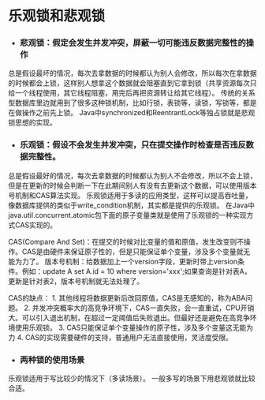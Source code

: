 # 乐观锁和悲观锁
* ### 悲观锁：假定会发生并发冲突，屏蔽一切可能违反数据完整性的操作
总是假设最坏的情况，每次去拿数据的时候都认为别人会修改，所以每次在拿数据的时候都会上锁，这样别人想拿这个数据就会阻塞直到它拿到锁（共享资源每次只给一个线程使用，其它线程阻塞，用完后再把资源转让给其它线程）。
传统的关系型数据库里边就用到了很多这种锁机制，比如行锁，表锁等，读锁，写锁等，都是在做操作之前先上锁。
Java中synchronized和ReentrantLock等独占锁就是悲观锁思想的实现。

* ### 乐观锁：假设不会发生并发冲突，只在提交操作时检查是否违反数据完整性。
总是假设最好的情况，每次去拿数据的时候都认为别人不会修改，所以不会上锁，但是在更新的时候会判断一下在此期间别人有没有去更新这个数据，可以使用版本号机制和CAS算法实现。
乐观锁适用于多读的应用类型，这样可以提高吞吐量，像数据库提供的类似于write_condition机制，其实都是提供的乐观锁。
在Java中java.util.concurrent.atomic包下面的原子变量类就是使用了乐观锁的一种实现方式CAS实现的。

CAS(Compare And Set)：在提交的时候对比变量的值和原值，发生改变则不操作。CAS是由硬件来保证原子性的，但是只能保证单个变量，涉及多个变量就无能为力了。
版本号机制：给数据加上一个version字段，更新时带上version条件。例如：update A set A.id = 10 where version='xxx';如果查询是针对表A，更新是针对表2，版本号机制就无法处理了。

CAS的缺点：
    1. 其他线程将数据更新后改回原值，CAS是无感知的，称为ABA问题。
    2. 并发冲突概率大的高竞争环境下，CAS一直失败，会一直重试，CPU开销大。可以引入退出机制，在超过一定阈值后失败退出。但最好还是避免在高竞争环境使用乐观锁。
    3. CAS只能保证单个变量操作的原子性，涉及多个变量这无能为力
    4. CAS的实现需要硬件的支持，普通用户无法直接使用，灵活度受限。

* ### 两种锁的使用场景
乐观锁适用于写比较少的情况下（多读场景）。
一般多写的场景下用悲观锁就比较合适。